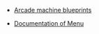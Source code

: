 * <a href=https://github.com/TartuskiJose/Tartuski/wiki/Arcade-machine-blueprints>Arcade machine blueprints</a>

* <a href=https://github.com/TartuskiJose/Tartuski/wiki/Arcade-machine-blueprints>Documentation of Menu</a>
